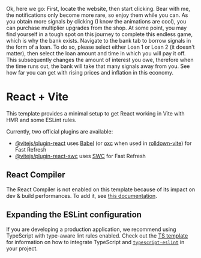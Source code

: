 Ok, here we go:
First, locate the website, then start clicking.
Bear with me, the notifications only become more rare, so enjoy them while you can.
As you obtain more signals by clicking (I know the animations are cool), you can purchase multiplier upgrades from the shop.
At some point, you may find yourself in a tough spot on this journey to complete this endless game, which is why the bank exists.
Navigate to the bank tab to borrow signals in the form of a loan.
To do so, please select either Loan 1 or Loan 2 (it doesn't matter), then select the loan amount and time in which you will pay it off.
This subsequently changes the amount of interest you owe, therefore when the time runs out, the bank will take that many signals away from you.
See how far you can get with rising prices and inflation in this economy.

# React + Vite

This template provides a minimal setup to get React working in Vite with HMR and some ESLint rules.

Currently, two official plugins are available:

- [@vitejs/plugin-react](https://github.com/vitejs/vite-plugin-react/blob/main/packages/plugin-react) uses [Babel](https://babeljs.io/) (or [oxc](https://oxc.rs) when used in [rolldown-vite](https://vite.dev/guide/rolldown)) for Fast Refresh
- [@vitejs/plugin-react-swc](https://github.com/vitejs/vite-plugin-react/blob/main/packages/plugin-react-swc) uses [SWC](https://swc.rs/) for Fast Refresh

## React Compiler

The React Compiler is not enabled on this template because of its impact on dev & build performances. To add it, see [this documentation](https://react.dev/learn/react-compiler/installation).

## Expanding the ESLint configuration

If you are developing a production application, we recommend using TypeScript with type-aware lint rules enabled. Check out the [TS template](https://github.com/vitejs/vite/tree/main/packages/create-vite/template-react-ts) for information on how to integrate TypeScript and [`typescript-eslint`](https://typescript-eslint.io) in your project.
